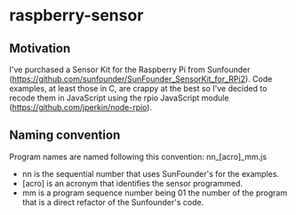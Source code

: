 raspberry-sensor
================

## Motivation
I've purchased a Sensor Kit for the Raspberry Pi from Sunfounder (https://github.com/sunfounder/SunFounder_SensorKit_for_RPi2). Code examples, at least those in C, are crappy at the best so I've decided to recode them in JavaScript using the rpio JavaScript module (https://github.com/jperkin/node-rpio).

## Naming convention

Program names are named following this convention: nn_[acro]_mm.js

* nn is the sequential number that uses SunFounder's for the examples.
* [acro] is an acronym that identifies the sensor programmed.
* mm is a program sequence number being 01 the number of the program that is a direct refactor of the Sunfounder's code.
